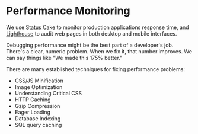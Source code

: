# Performance Monitoring

We use [Status Cake](https://www.statuscake.com/) to monitor production applications response time, and [Lighthouse](https://developers.google.com/web/tools/lighthouse/) to audit web pages in both desktop and mobile interfaces.

Debugging performance might be the best part of a developer's job. There's a clear, numeric problem. When we fix it, that number improves. We can say things like "We made this 175% better."

There are many established techniques for fixing performance problems:

- CSS/JS Minification
- Image Optimization
- Understanding Critical CSS
- HTTP Caching
- Gzip Compression
- Eager Loading
- Database Indexing
- SQL query caching
